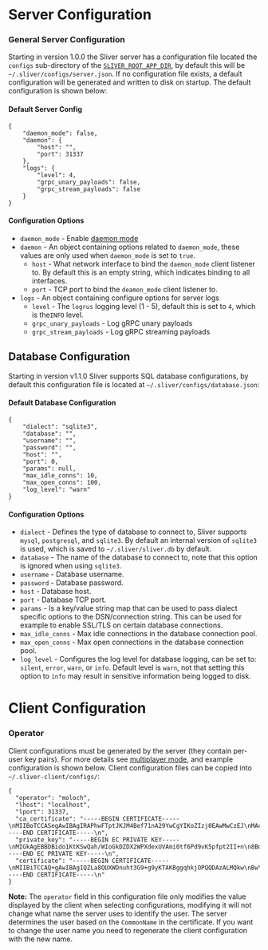 
# Server Configuration

### General Server Configuration
 
Starting in version 1.0.0 the Sliver server has a configuration file located the `configs` sub-directory of the [`SLIVER_ROOT_APP_DIR`](https://github.com/BishopFox/sliver/wiki/Environment-Variables#assets), by default this will be `~/.sliver/configs/server.json`. If no configuration file exists, a default configuration will be generated and written to disk on startup. The default configuration is shown below:

#### Default Server Config
```
{
    "daemon_mode": false,
    "daemon": {
        "host": "",
        "port": 31337
    },
    "logs": {
        "level": 4,
        "grpc_unary_payloads": false,
        "grpc_stream_payloads": false
    }
}
```

#### Configuration Options
* `daemon_mode` - Enable [daemon mode](https://github.com/BishopFox/sliver/wiki/Daemon-Mode)
* `daemon` - An object containing options related to `daemon_mode`, these values are only used when `daemon_mode` is set to `true`.
  * `host` - What network interface to bind the `daemon_mode` client listener to. By default this is an empty string, which indicates binding to all interfaces.
  * `port` - TCP port to bind the `deamon_mode` client listener to.
* `logs` - An object containing configure options for server logs
  * `level` - The `logrus` logging level (1 - 5), default this is set to `4`, which is the`INFO` level.
  * `grpc_unary_payloads` - Log gRPC unary payloads
  * `grpc_stream_payloads` - Log gRPC streaming payloads


## Database Configuration

Starting in version v1.1.0 Sliver supports SQL database configurations, by default this configuration file is located at `~/.sliver/configs/database.json`:

#### Default Database Configuration
```
{
    "dialect": "sqlite3",
    "database": "",
    "username": "",
    "password": "",
    "host": "",
    "port": 0,
    "params": null,
    "max_idle_conns": 10,
    "max_open_conns": 100,
    "log_level": "warn"
}
```

#### Configuration Options
* `dialect` - Defines the type of database to connect to, Sliver supports `mysql`, `postgresql`, and `sqlite3`. By default an internal version of `sqlite3` is used, which is saved to `~/.sliver/sliver.db` by default.
* `database` - The name of the database to connect to, note that this option is ignored when using `sqlite3`.
* `username` - Database username.
* `password` - Database password.
* `host` - Database host.
* `port` - Database TCP port.
* `params` - Is a key/value string map that can be used to pass dialect specific options to the DSN/connection string. This can be used for example to enable SSL/TLS on certain database connections.
* `max_idle_conns` - Max idle connections in the database connection pool.
* `max_open_conns` - Max open connections in the database connection pool.
* `log_level` - Configures the log level for database logging, can be set to: `silent`, `error`, `warn`, or `info`. Default level is `warn`, not that setting this option to `info` may result in sensitive information being logged to disk.


# Client Configuration


### Operator 

Client configurations must be generated by the server (they contain per-user key pairs). For more details see [multiplayer mode](https://github.com/BishopFox/sliver/wiki/Multiplayer-Mode), and example configuration is shown below. Client configuration files can be copied into `~/.sliver-client/configs/`:

```
{
  "operator": "moloch",
  "lhost": "localhost",
  "lport": 31337,
  "ca_certificate": "-----BEGIN CERTIFICATE-----\nMIIBoTCCASegAwIBAgIRAPhwFTptJKJM4Bef71nA29YwCgYIKoZIzj0EAwMwCzEJ\nMAcGA1UEChMAMB4XDTIwMDExNDIyNTY1NloXDTIzMDExMzIyNTY1NlowCzEJMAcG\nA1UEChMAMHYwEAYHKoZIzj0CAQYFK4EEACIDYgAEmvGJZ8zDqLxge2PfhK1QcdOi\n6kEV8vgz/S1fSiU9h21JDVaX+FFhG2cYIzr1Q3zE2Ml+pUdnwUSk24pFFTUhjlsO\n4H2YQC/W46DXSa8VQdvpfDaTPYLzXuBhsdVcn2rdo08wTTAOBgNVHQ8BAf8EBAMC\nAqQwHQYDVR0lBBYwFAYIKwYBBQUHAwEGCCsGAQUFBwMCMA8GA1UdEwEB/wQFMAMB\nAf8wCwYDVR0RBAQwAoIAMAoGCCqGSM49BAMDA2gAMGUCMQDOj0sVrVoJSkN4qiqn\nS9wMFNeVOZ+5TVZOOpTn19nc4C/wq9jwdYRHW1dlmvWu2LMCMCm2y1TkaWLa/i4t\nArTCIiCmNVRxAR1xFsWama9yv7wFY0+5xKS7W944418v0jYJKA==\n-----END CERTIFICATE-----\n",
  "private_key": "-----BEGIN EC PRIVATE KEY-----\nMIGkAgEBBDBido1KtKSwQah/WIoGkDZDX2WPXdexUVAmi0tf6Pd9vK5pfpt2II+n\n8BqkV0ifyjugBwYFK4EEACKhZANiAATHATh7e8uX/MN5mokguQf4ywXgTaihYD//\nyraEUcZAYsrCtDHmdAH356GPrxlPSpwyWhFV3fIQJKI2Hf/8/mAd3wqCGQQzq5Mt\ncM0B36+vP9wOGsTI/tc32+0glRZoxo8=\n-----END EC PRIVATE KEY-----\n",
  "certificate": "-----BEGIN CERTIFICATE-----\nMIIBiTCCAQ+gAwIBAgIQZLa8QUXWDnuht3G9+g9yKTAKBggqhkjOPQQDAzALMQkw\nBwYDVQQKEwAwHhcNMTkwNzIyMjE1MzAzWhcNMjIwNzIxMjE1MzAzWjAcMQkwBwYD\nVQQKEwAxDzANBgNVBAMTBm1vbG9jaDB2MBAGByqGSM49AgEGBSuBBAAiA2IABMcB\nOHt7y5f8w3maiSC5B/jLBeBNqKFgP//KtoRRxkBiysK0MeZ0AffnoY+vGU9KnDJa\nEVXd8hAkojYd//z+YB3fCoIZBDOrky1wzQHfr68/3A4axMj+1zfb7SCVFmjGj6Mn\nMCUwDgYDVR0PAQH/BAQDAgWgMBMGA1UdJQQMMAoGCCsGAQUFBwMCMAoGCCqGSM49\nBAMDA2gAMGUCMH0hbeghZfMkhp9Wf2a7eqj8IruwKH6vQql/6nxQ8aunfCUUxWo8\nOrxxaqp+bGCCCQIxAK5Icqww8m9llhprfzENaFZUCkpyvBMm9EB8B69SBFBHcVFm\n7bqHjFFMH39g2JCy9Q==\n-----END CERTIFICATE-----\n"
}
```

__Note:__ The `operator` field in this configuration file only modifies the value displayed by the client when selecting configurations, modifying it will not change what name the server uses to identify the user. The server determines the user based on the `CommonName` in the certificate. If you want to change the user name you need to regenerate the client configuration with the new name.